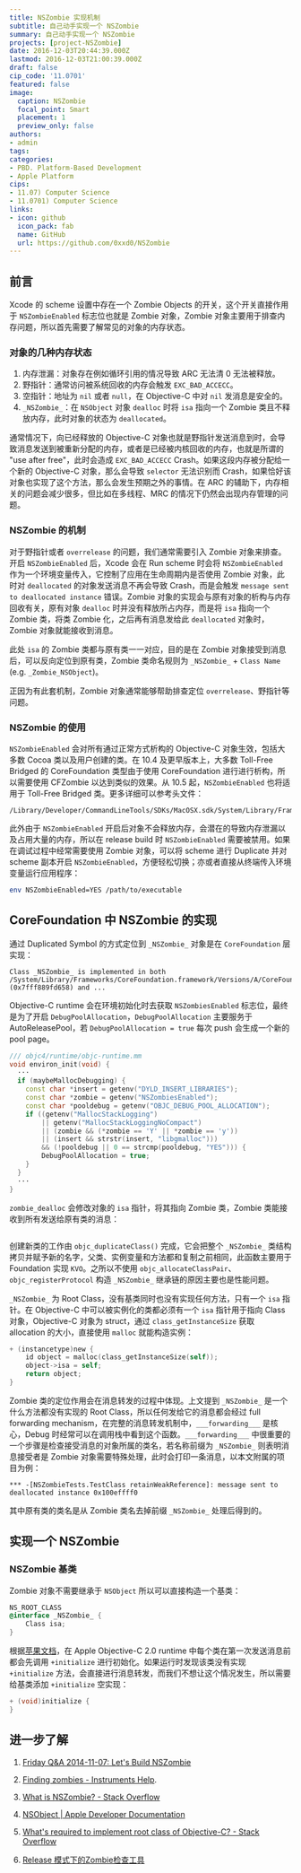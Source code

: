 ```yaml
---
title: NSZombie 实现机制
subtitle: 自己动手实现一个 NSZombie
summary: 自己动手实现一个 NSZombie
projects: [project-NSZombie]
date: 2016-12-03T20:44:39.000Z
lastmod: 2016-12-03T21:00:39.000Z
draft: false
cip_code: '11.0701'
featured: false
image:
  caption: NSZombie
  focal_point: Smart
  placement: 1
  preview_only: false
authors:
- admin
tags:
categories:
- PBD. Platform-Based Development
- Apple Platform
cips:
- 11.07) Computer Science
- 11.0701) Computer Science
links:
- icon: github
  icon_pack: fab
  name: GitHub
  url: https://github.com/0xxd0/NSZombie
---
```


## 前言

Xcode 的 scheme 设置中存在一个 Zombie Objects 的开关，这个开关直接作用于 `NSZombieEnabled` 标志位也就是 Zombie 对象，Zombie 对象主要用于排查内存问题，所以首先需要了解常见的对象的内存状态。

### 对象的几种内存状态

1. 内存泄漏：对象存在例如循环引用的情况导致 ARC 无法清 0 无法被释放。
1. 野指针：通常访问被系统回收的内存会触发 `EXC_BAD_ACCECC`。
1. 空指针：地址为 `nil` 或者 `null`，在 Objective-C 中对 `nil` 发消息是安全的。
1. `_NSZombie_`：在 `NSObject` 对象 `dealloc` 时将 `isa` 指向一个 Zombie 类且不释放内存，此时对象的状态为 `deallocated`。

通常情况下，向已经释放的 Objective-C 对象也就是野指针发送消息到时，会导致消息发送到被重新分配的内存，或者是已经被内核回收的内存，也就是所谓的 "use after free"，此时会造成 `EXC_BAD_ACCECC` Crash。如果这段内存被分配给一个新的 Objective-C 对象，那么会导致 `selector` 无法识别而 Crash，如果恰好该对象也实现了这个方法，那么会发生预期之外的事情。在 ARC 的辅助下，内存相关的问题会减少很多，但比如在多线程、MRC 的情况下仍然会出现内存管理的问题。

### NSZombie 的机制

对于野指针或者 `overrelease` 的问题，我们通常需要引入 Zombie 对象来排查。开启 `NSZombieEnabled` 后，Xcode 会在 Run scheme 时会将 `NSZombieEnabled` 作为一个环境变量传入，它控制了应用在生命周期内是否使用 Zombie 对象，此时对 `deallocated` 的对象发送消息不再会导致 Crash，而是会触发 `message sent to deallocated instance` 错误。Zombie 对象的实现会与原有对象的析构与内存回收有关，原有对象 `dealloc` 时并没有释放所占内存，而是将 `isa` 指向一个 Zombie 类，将类 Zombie 化，之后再有消息发给此 `deallocated` 对象时，Zombie 对象就能接收到消息。

此处 `isa` 的 Zombie 类都与原有类一一对应，目的是在 Zombie 对象接受到消息后，可以反向定位到原有类，Zombie 类命名规则为 `_NSZombie_` + `Class Name` (e.g. `_Zombie_NSObject`)。

正因为有此套机制，Zombie 对象通常能够帮助排查定位 `overrelease`、野指针等问题。

### NSZombie 的使用

`NSZombieEnabled` 会对所有通过正常方式析构的 Objective-C 对象生效，包括大多数 Cocoa 类以及用户创建的类。在 10.4 及更早版本上，大多数 Toll-Free Bridged 的 CoreFoundation 类型由于使用 CoreFoundation 进行进行析构，所以需要使用 CFZombie 以达到类似的效果。从 10.5 起，`NSZombieEnabled` 也将适用于 Toll-Free Bridged 类。更多详细可以参考头文件：

```shell
/Library/Developer/CommandLineTools/SDKs/MacOSX.sdk/System/Library/Frameworks/Foundation.framework/Versions/C/Headers/NSDebug.h
```

此外由于 `NSZombieEnabled` 开启后对象不会释放内存，会潜在的导致内存泄漏以及占用大量的内存，所以在 release build 时 `NSZombieEnabled` 需要被禁用。如果在调试过程中经常需要使用 Zombie 对象，可以将 scheme 进行 Duplicate 并对 scheme 副本开启 `NSZombieEnabled`，方便轻松切换；亦或者直接从终端传入环境变量运行应用程序：

```bash
env NSZombieEnabled=YES /path/to/executable
```

## CoreFoundation 中 NSZombie 的实现

通过 Duplicated Symbol 的方式定位到 `_NSZombie_` 对象是在 `CoreFoundation` 层实现：

```shell
Class _NSZombie_ is implemented in both /System/Library/Frameworks/CoreFoundation.framework/Versions/A/CoreFoundation (0x7fff889fd658) and ...
```

Objective-C runtime 会在环境初始化时去获取 `NSZombiesEnabled` 标志位，最终是为了开启 `DebugPoolAllocation`，`DebugPoolAllocation` 主要服务于 AutoReleasePool，若 `DebugPoolAllocation = true` 每次 push 会生成一个新的 pool page。

```cpp
/// objc4/runtime/objc-runtime.mm
void environ_init(void) {
  ···
  if (maybeMallocDebugging) {
    const char *insert = getenv("DYLD_INSERT_LIBRARIES");
    const char *zombie = getenv("NSZombiesEnabled");
    const char *pooldebug = getenv("OBJC_DEBUG_POOL_ALLOCATION");
    if ((getenv("MallocStackLogging")
        || getenv("MallocStackLoggingNoCompact")
        || (zombie && (*zombie == 'Y' || *zombie == 'y'))
        || (insert && strstr(insert, "libgmalloc")))
        && (!pooldebug || 0 == strcmp(pooldebug, "YES"))) {
        DebugPoolAllocation = true;
    }
  }
  ···
}
```

`zombie_dealloc` 会修改对象的 `isa` 指针，将其指向 Zombie 类，Zombie 类能接收到所有发送给原有类的消息：

```objectivec

```

创建新类的工作由 `objc_duplicateClass()` 完成，它会把整个 `_NSZombie_` 类结构拷贝并赋予新的名字，父类、实例变量和方法都和复制之前相同，此函数主要用于 Foundation 实现 `KVO`。之所以不使用 `objc_allocateClassPair`、`objc_registerProtocol` 构造 `_NSZombie_` 继承链的原因主要也是性能问题。

`_NSZombie_` 为 Root Class，没有基类同时也没有实现任何方法，只有一个 `isa` 指针。在 Objective-C 中可以被实例化的类都必须有一个 `isa` 指针用于指向 Class 对象，Objective-C 对象为 struct，通过 `class_getInstanceSize` 获取 allocation 的大小，直接使用 `malloc` 就能构造实例：

```objectivec
+ (instancetype)new {
    id object = malloc(class_getInstanceSize(self));
    object->isa = self;
    return object;
}
```

Zombie 类的定位作用会在消息转发的过程中体现。上文提到 `_NSZombie_` 是一个什么方法都没有实现的 Root Class，所以任何发给它的消息都会经过 full forwarding mechanism，在完整的消息转发机制中，`___forwarding___` 是核心，Debug 时经常可以在调用栈中看到这个函数。`___forwarding___` 中很重要的一个步骤是检查接受消息的对象所属的类名，若名称前缀为 `_NSZombie_` 则表明消息接受者是 Zombie 对象需要特殊处理，此时会打印一条消息，以本文附属的项目为例：

```shell
*** -[NSZombieTests.TestClass retainWeakReference]: message sent to deallocated instance 0x100effff0
```

其中原有类的类名是从 Zombie 类名去掉前缀 `_NSZombie_` 处理后得到的。

## 实现一个 NSZombie

### NSZombie 基类

Zombie 对象不需要继承于 `NSObject` 所以可以直接构造一个基类：

```objectivec
NS_ROOT_CLASS
@interface _NSZombie_ {
    Class isa;
}
```

根据[苹果文档](https://developer.apple.com/documentation/objectivec/nsobject#//apple_ref/occ/clm/NSObject/initialize)，在 Apple Objective-C 2.0 runtime 中每个类在第一次发送消息前都会先调用 `+initialize` 进行初始化。如果运行时发现该类没有实现 `+initialize` 方法，会直接进行消息转发，而我们不想让这个情况发生，所以需要给基类添加 `+initialize` 空实现：

```objectivec
+ (void)initialize {
}
```

## 进一步了解

1. [Friday Q&A 2014-11-07: Let's Build NSZombie](https://www.mikeash.com/pyblog/friday-qa-2014-11-07-lets-build-nszombie.html)
1. [Finding zombies - Instruments Help](https://help.apple.com/instruments/mac/current/#/dev612e6956).
1. [What is NSZombie? - Stack Overflow](https://stackoverflow.com/questions/4168327/what-is-nszombie)
1. [NSObject | Apple Developer Documentation](https://developer.apple.com/documentation/objectivec/nsobject#//apple_ref/occ/clm/NSObject/initialize)
1. [What's required to implement root class of Objective-C? - Stack Overflow](https://stackoverflow.com/questions/3582209/whats-required-to-implement-root-class-of-objective-c)

1. [Release 模式下的Zombie检查工具](http://blog.douzhongxu.com/2017/08/ZombieObjectCheck/)